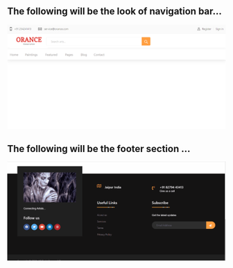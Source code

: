 ## The following will be the look of navigation bar...
![NavBar](nav_bar.png)

## The following will be the footer section ...
![FooterBar](footer_bar.gif)
